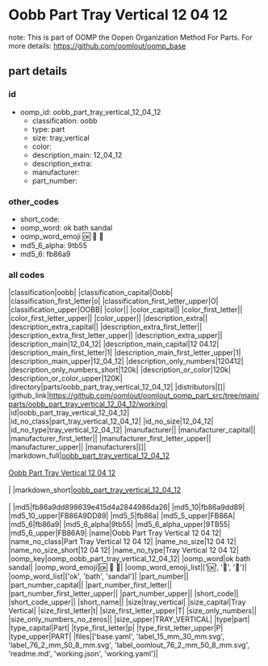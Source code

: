 # Oobb Part Tray Vertical 12 04 12  

note: This is part of OOMP the Oopen Organization Method For Parts. For more details: https://github.com/oomlout/oomp_base

##  part details





### id
* oomp_id: oobb_part_tray_vertical_12_04_12
  * classification: oobb
  * type: part
  * size: tray_vertical
  * color: 
  * description_main: 12_04_12
  * description_extra: 
  * manufacturer: 
  * part_number: 

### other_codes
* short_code: 
* oomp_word: ok bath sandal
* oomp_word_emoji :ok: :bath: :sandal:
* md5_6_alpha: 9tb55
* md5_6: fb86a9

### all codes 
|classification|oobb|
|classification_capital|Oobb|
|classification_first_letter|o|
|classification_first_letter_upper|O|
|classification_upper|OOBB|
|color||
|color_capital||
|color_first_letter||
|color_first_letter_upper||
|color_upper||
|description_extra||
|description_extra_capital||
|description_extra_first_letter||
|description_extra_first_letter_upper||
|description_extra_upper||
|description_main|12_04_12|
|description_main_capital|12 04.12|
|description_main_first_letter|1|
|description_main_first_letter_upper|1|
|description_main_upper|12_04_12|
|description_only_numbers|120412|
|description_only_numbers_short|120k|
|description_or_color|120k|
|description_or_color_upper|120K|
|directory|parts/oobb_part_tray_vertical_12_04_12|
|distributors|[]|
|github_link|https://github.com/oomlout/oomlout_oomp_part_src/tree/main/parts/oobb_part_tray_vertical_12_04_12/working|
|id|oobb_part_tray_vertical_12_04_12|
|id_no_class|part_tray_vertical_12_04_12|
|id_no_size|12_04_12|
|id_no_type|tray_vertical_12_04_12|
|manufacturer||
|manufacturer_capital||
|manufacturer_first_letter||
|manufacturer_first_letter_upper||
|manufacturer_upper||
|manufacturers|[]|
|markdown_full|[oobb_part_tray_vertical_12_04_12](https://github.com/oomlout/oomlout_oomp_part_src/tree/main/parts/oobb_part_tray_vertical_12_04_12/working)<br>[](https://github.com/oomlout/oomlout_oomp_part_src/tree/main/parts/oobb_part_tray_vertical_12_04_12/working)<br>[Oobb Part Tray Vertical 12 04 12](https://github.com/oomlout/oomlout_oomp_part_src/tree/main/parts/oobb_part_tray_vertical_12_04_12/working)<br><br>|
|markdown_short|[oobb_part_tray_vertical_12_04_12](https://github.com/oomlout/oomlout_oomp_part_src/tree/main/parts/oobb_part_tray_vertical_12_04_12/working)<br><br>|
|md5|fb86a9dd898639e415d4a2844986da26|
|md5_10|fb86a9dd89|
|md5_10_upper|FB86A9DD89|
|md5_5|fb86a|
|md5_5_upper|FB86A|
|md5_6|fb86a9|
|md5_6_alpha|9tb55|
|md5_6_alpha_upper|9TB55|
|md5_6_upper|FB86A9|
|name|Oobb Part Tray Vertical 12 04 12|
|name_no_class|Part Tray Vertical 12 04 12|
|name_no_size|12 04 12|
|name_no_size_short|12 04 12|
|name_no_type|Tray Vertical 12 04 12|
|oomp_key|oomp_oobb_part_tray_vertical_12_04_12|
|oomp_word|ok bath sandal|
|oomp_word_emoji|:ok: :bath: :sandal:|
|oomp_word_emoji_list|[':ok:', ':bath:', ':sandal:']|
|oomp_word_list|['ok', 'bath', 'sandal']|
|part_number||
|part_number_capital||
|part_number_first_letter||
|part_number_first_letter_upper||
|part_number_upper||
|short_code||
|short_code_upper||
|short_name||
|size|tray_vertical|
|size_capital|Tray Vertical|
|size_first_letter|t|
|size_first_letter_upper|T|
|size_only_numbers||
|size_only_numbers_no_zeros||
|size_upper|TRAY_VERTICAL|
|type|part|
|type_capital|Part|
|type_first_letter|p|
|type_first_letter_upper|P|
|type_upper|PART|
|files|['base.yaml', 'label_15_mm_30_mm.svg', 'label_76_2_mm_50_8_mm.svg', 'label_oomlout_76_2_mm_50_8_mm.svg', 'readme.md', 'working.json', 'working.yaml']|
